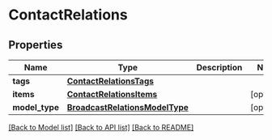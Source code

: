 # ContactRelations

## Properties
Name | Type | Description | Notes
------------ | ------------- | ------------- | -------------
**tags** | [**ContactRelationsTags**](ContactRelationsTags.md) |  | 
**items** | [**ContactRelationsItems**](ContactRelationsItems.md) |  | [optional] 
**model_type** | [**BroadcastRelationsModelType**](BroadcastRelationsModelType.md) |  | [optional] 

[[Back to Model list]](../README.md#documentation-for-models) [[Back to API list]](../README.md#documentation-for-api-endpoints) [[Back to README]](../README.md)


